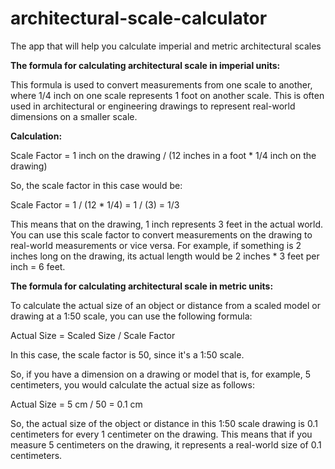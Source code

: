 # architectural-scale-calculator
The app that will help you calculate imperial and metric architectural scales

**The formula for calculating architectural scale in imperial units:**

This formula is used to convert measurements from one scale to another, where 1/4 inch on one scale represents 1 foot on another scale. This is often used in architectural or engineering drawings to represent real-world dimensions on a smaller scale.

**Calculation:**

Scale Factor = 1 inch on the drawing / (12 inches in a foot * 1/4 inch on the drawing)

So, the scale factor in this case would be:

Scale Factor = 1 / (12 * 1/4) = 1 / (3) = 1/3

This means that on the drawing, 1 inch represents 3 feet in the actual world. You can use this scale factor to convert measurements on the drawing to real-world measurements or vice versa. For example, if something is 2 inches long on the drawing, its actual length would be 2 inches * 3 feet per inch = 6 feet.

**The formula for calculating architectural scale in metric units:**

To calculate the actual size of an object or distance from a scaled model or drawing at a 1:50 scale, you can use the following formula:

Actual Size = Scaled Size / Scale Factor

In this case, the scale factor is 50, since it's a 1:50 scale.

So, if you have a dimension on a drawing or model that is, for example, 5 centimeters, you would calculate the actual size as follows:

Actual Size = 5 cm / 50 = 0.1 cm

So, the actual size of the object or distance in this 1:50 scale drawing is 0.1 centimeters for every 1 centimeter on the drawing. This means that if you measure 5 centimeters on the drawing, it represents a real-world size of 0.1 centimeters.
